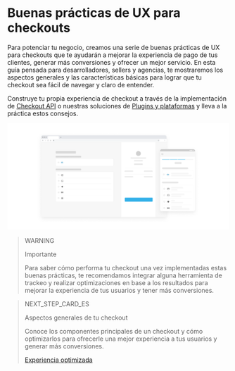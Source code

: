 # Buenas prácticas de UX para checkouts

Para potenciar tu negocio, creamos una serie de buenas prácticas de UX para checkouts que te ayudarán a mejorar la experiencia de pago de tus clientes, generar más conversiones y ofrecer un mejor servicio. En esta guía pensada para desarrolladores, sellers y agencias, te mostraremos los aspectos generales y las características básicas para lograr que tu checkout sea fácil de navegar y claro de entender.

Construye tu propia experiencia de checkout a través de la implementación de [Checkout API](https://www.mercadopago[FAKER][URL][DOMAIN]/developers/es/guides/online-payments/checkout-api/introduction) o nuestras soluciones de [Plugins y plataformas](https://www.mercadopago[FAKER][URL][DOMAIN]/developers/es/guides/plugins) y lleva a la práctica estos consejos.

![es Introduccion Buenas practicas](/images/best-practices-guide/EspIntroduccion.png)

> WARNING 
> 
> Importante
> 
> Para saber cómo performa tu checkout una vez implementadas estas buenas prácticas, te recomendamos integrar alguna herramienta de trackeo y realizar optimizaciones en base a los resultados para mejorar la experiencia de tus usuarios y tener más conversiones.

> NEXT_STEP_CARD_ES
>
> Aspectos generales de tu checkout
>
> Conoce los componentes principales de un checkout y cómo optimizarlos para ofrecerle una mejor experiencia a tus usuarios y generar más conversiones.
>
> [Experiencia optimizada](https://www.mercadopago[FAKER][URL][DOMAIN]/developers/es/guides/resources/best-practices-guide/optimized-experience)